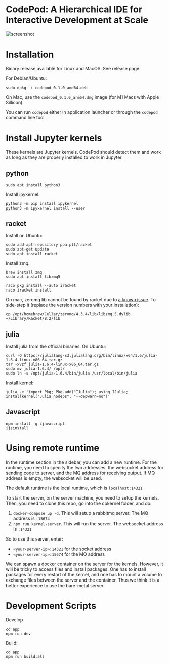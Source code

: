 # CodePod: A Hierarchical IDE for Interactive Development at Scale

![screenshot](./screenshot.png)

# Installation

Binary release available for Linux and MacOS. See release page.

For Debian/Ubuntu:

```
sudo dpkg -i codepod_0.1.0_amd64.deb
```

On Mac, use the `codepod_0.1.0_arm64.dmg` image (for M1 Macs with Apple Sillicon).

You can run `codepod` either in application launcher or through the `codepod` command line tool.

# Install Jupyter kernels

These kernels are Jupyter kernels. CodePod should detect them and work as long
as they are properly installed to work in Jupyter.

## python

```
sudo apt install python3
```

Install ipykernel:

```
python3 -m pip install ipykernel
python3 -m ipykernel install --user
```

## racket

Install on Ubuntu:

```
sudo add-apt-repository ppa:plt/racket
sudo apt-get update
sudo apt install racket
```

Install zmq:

```
brew install zmq
sudo apt install libzmq5
```

```
raco pkg install --auto iracket
raco iracket install
```

On mac, zeromq lib cannot be found by racket due to [a known
issue](https://github.com/rmculpepper/racket-zeromq/issues/6). To side-step it
(replace the version numbers with your installation):

```
cp /opt/homebrew/Cellar/zeromq/4.3.4/lib/libzmq.5.dylib ~/Library/Racket/8.2/lib
```

## julia

Install julia from the official binaries. On Ubuntu:

```
curl -O https://julialang-s3.julialang.org/bin/linux/x64/1.6/julia-1.6.4-linux-x86_64.tar.gz
tar -xvzf julia-1.6.4-linux-x86_64.tar.gz
sudo mv julia-1.6.4/ /opt/
sudo ln -s /opt/julia-1.6.4/bin/julia /usr/local/bin/julia
```

<!--
```
julia
]add add IJulia
import IJulia
IJulia.installkernel("Julia nodeps", "--depwarn=no")
```

Or just -->

Install kernel:

```
julia -e 'import Pkg; Pkg.add("IJulia"); using IJulia; installkernel("Julia nodeps", "--depwarn=no")'
```

## Javascript

```
npm install -g ijavascript
ijsinstall
```

# Using remote runtime

In the runtime section in the sidebar, you can add a new runtime. For the runtime, you need to specify the two addresses: the websocket address for sending code to server, and the MQ address for receiving output. If MQ address is empty, the websocket will be used.

The default runtime is the local runtime, which is `localhost:14321`

To start the server, on the server machine, you need to setup the kernels. Then, you need to clone this repo, go into the cpkernel folder, and do:

1. `docker-compose up -d`. This will setup a rabbitmq server. The MQ address is `:15674`
2. `npm run kernel-server`. This will run the server. The websocket address is `:14321`

So to use this server, enter:

- `<your-server-ip>:14321` for the socket address
- `<your-server-ip>:15674` for the MQ address

We can spawn a docker container on the server for the kernels. However, it will be tricky to access files and install packages. One has to install packages for every restart of the kernel, and one has to mount a volume to exchange files between the server and the container. Thus we think it is a better experience to use the bare-metal server.

# Development Scripts

Develop

```
cd app
npm run dev
```

Build:

```
cd app
npm run build:all
```
